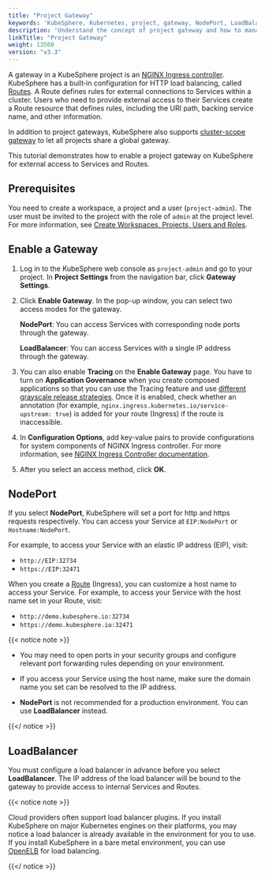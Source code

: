 ```yaml
---
title: "Project Gateway"
keywords: 'KubeSphere, Kubernetes, project, gateway, NodePort, LoadBalancer'
description: 'Understand the concept of project gateway and how to manage it.'
linkTitle: "Project Gateway"
weight: 13500
version: "v3.3"
---
```


A gateway in a KubeSphere project is an [NGINX Ingress controller](https://www.nginx.com/products/nginx/kubernetes-ingress-controller). KubeSphere has a built‑in configuration for HTTP load balancing, called [Routes](../../project-user-guide/application-workloads/routes/). A Route defines rules for external connections to Services within a cluster. Users who need to provide external access to their Services create a Route resource that defines rules, including the URI path, backing service name, and other information.

In addition to project gateways, KubeSphere also supports [cluster-scope gateway](../../cluster-administration/cluster-settings/cluster-gateway/) to let all projects share a global gateway.

This tutorial demonstrates how to enable a project gateway on KubeSphere for external access to Services and Routes.

## Prerequisites

You need to create a workspace, a project and a user (`project-admin`). The user must be invited to the project with the role of `admin` at the project level. For more information, see [Create Workspaces, Projects, Users and Roles](../../quick-start/create-workspace-and-project/).

## Enable a Gateway

1. Log in to the KubeSphere web console as `project-admin` and go to your project. In **Project Settings** from the navigation bar, click **Gateway Settings**.

2. Click **Enable Gateway**. In the pop-up window, you can select two access modes for the gateway.

   **NodePort**: You can access Services with corresponding node ports through the gateway.
   
   **LoadBalancer**: You can access Services with a single IP address through the gateway.
   
3. You can also enable **Tracing** on the **Enable Gateway** page. You have to turn on **Application Governance** when you create composed applications so that you can use the Tracing feature and use [different grayscale release strategies](../../project-user-guide/grayscale-release/overview/). Once it is enabled, check whether an annotation (for example, `nginx.ingress.kubernetes.io/service-upstream: true`) is added for your route (Ingress) if the route is inaccessible.

3. In **Configuration Options**, add key-value pairs to provide configurations for system components of NGINX Ingress controller. For more information, see [NGINX Ingress Controller documentation](https://kubernetes.github.io/ingress-nginx/user-guide/nginx-configuration/configmap/#configuration-options).

4. After you select an access method, click **OK**.

## NodePort

If you select **NodePort**, KubeSphere will set a port for http and https requests respectively. You can access your Service at `EIP:NodePort` or `Hostname:NodePort`.

For example, to access your Service with an elastic IP address (EIP), visit:

- `http://EIP:32734`
- `https://EIP:32471`

When you create a [Route](../../project-user-guide/application-workloads/routes/) (Ingress), you can customize a host name to access your Service. For example, to access your Service with the host name set in your Route, visit:

- `http://demo.kubesphere.io:32734`
- `https://demo.kubesphere.io:32471`

{{< notice note >}}

- You may need to open ports in your security groups and configure relevant port forwarding rules depending on your environment.

- If you access your Service using the host name, make sure the domain name you set can be resolved to the IP address.
- **NodePort** is not recommended for a production environment. You can use **LoadBalancer** instead.

{{</ notice >}} 

## LoadBalancer

You must configure a load balancer in advance before you select **LoadBalancer**. The IP address of the load balancer will be bound to the gateway to provide access to internal Services and Routes. 

{{< notice note >}}

Cloud providers often support load balancer plugins. If you install KubeSphere on major Kubernetes engines on their platforms, you may notice a load balancer is already available in the environment for you to use. If you install KubeSphere in a bare metal environment, you can use [OpenELB](https://github.com/kubesphere/openelb) for load balancing.

{{</ notice >}} 